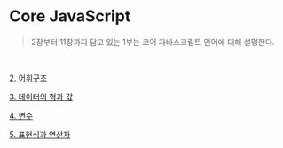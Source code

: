 # Core JavaScript
> 2장부터 11장까지 담고 있는 1부는 코어 자바스크립트 언어에 대해 설명한다.

<br>

[2. 어휘구조](https://github.com/ljk9410/Javascript/tree/master/%ED%95%B5%EC%8B%AC%EA%B0%80%EC%9D%B4%EB%93%9C/Core_JavaScript/2.%EC%96%B4%ED%9C%98%EA%B5%AC%EC%A1%B0)

[3. 데이터의 형과 값](https://github.com/ljk9410/Javascript/tree/master/%ED%95%B5%EC%8B%AC%EA%B0%80%EC%9D%B4%EB%93%9C/Core_JavaScript/3.%EB%8D%B0%EC%9D%B4%ED%84%B0%ED%98%95%26%EA%B0%92)

[4. 변수](https://github.com/ljk9410/Javascript/tree/master/%ED%95%B5%EC%8B%AC%EA%B0%80%EC%9D%B4%EB%93%9C/Core_JavaScript/4.%EB%B3%80%EC%88%98)

[5. 표현식과 연산자]()